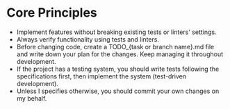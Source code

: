 # Core Principles

- Implement features without breaking existing tests or linters' settings.
- Always verify functionality using tests and linters.
- Before changing code, create a TODO_{task or branch name}.md file and write down your plan for the changes. Keep managing it throughout development.
- If the project has a testing system, you should write tests following the specifications first, then implement the system (test-driven development).
- Unless I specifies otherwise, you should commit your own changes on my behalf.
